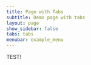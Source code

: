 ```yaml
---
title: Page with Tabs
subtitle: Demo page with tabs
layout: page
show_sidebar: false
tabs: tabs
menubar: example_menu
---
```

TEST!
